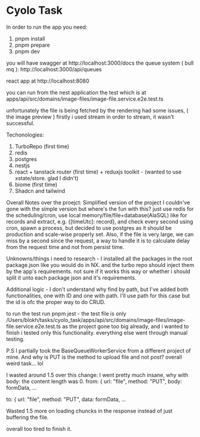 # Cyolo Task
In order to run the app you need:
1. pnpm install
2. pnpm prepare
3. pnpm dev

you will have swagger at 
http://localhost:3000/docs
the queue system ( bull mq ):
http://localhost:3000/api/queues

react app at
http://localhost:8080

you can run from the nest application the test which is at
apps/api/src/domains/image-files/image-file.service.e2e.test.ts

unfortunately the file is being fetched by the rendering had some issues,  ( the image preview )
firstly i used stream in order to stream, it wasn't successful.

Techonologies:
1. TurboRepo (first time)
2. redis 
3. postgres
4. nestjs
5. react + tanstack router (first time) + reduxjs toolkit - (wanted to use xstate/store. glad I didn't)
6. biome (first time)
7. Shadcn and tailwind


Overall Notes over the proejct:
Simplified version of the project
I couldn've gone with the simple version but where's the fun with this?
just use redis for the scheduling/cron, use local memory/file/file+database(AlaSQL) like for records and extract, e.g. {[timeUtc]: record}, and check every second using cron, spawn a process, but decided to use postgres as it should be production and scale-wise properly set.
Also, if the file is very large, we can miss by a second since the request, a way to handle it is to calculate delay from the request time and not from persist time.

Unknowns/things i need to research -
I installed all the packages in the root package.json like you would do in NX. and the turbo repo should inject them by the app's requirements.
not sure if it works this way or whether i should split it unto each package json and it's requirements.

Additional logic -
I don't understand why find by path, but I've added both functionalities, one with ID and one with path.
I'll use path for this case but the id is ofc the proper way to do CRUD.


to run the test run pnpm jest - the test file is only /Users/blokh/tasks/cyolo_task/apps/api/src/domains/image-files/image-file.service.e2e.test.ts
as the project gone too big already, and i wanted to finish i tested only this functionality. everything else went through manual testing.


P.S I partially took the BaseQueueWorkerService from a different project of mine.
And why is PUT is the method to upload file and not post?
overall weird task... lol

I wasted around 1.5 over this change:
I went pretty much insane, why with body: the content length was 0.
from: {
url: "file",
method: "PUT",
body: formData,
...

to: {
url: "file",
method: "PUT",
data: formData,
...

Wasted 1.5 more on loading chuncks in the response instead of just buffering the file.

overall too tired to finish it.